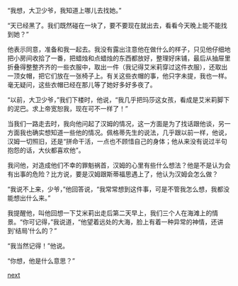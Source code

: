
“我想，大卫少爷，我知道上哪儿去找她。”

“天已经黑了。我们既然碰在一块了，要不要现在就出去，看看今天晚上能不能找到她？”

他表示同意，准备和我一起去。我没有露出注意他在做什么的样子，只见他仔细地把小房间收拾了一番，把蜡烛和点蜡烛的东西都放好，整理好床铺，最后从抽屉里折叠得整整齐齐的一些衣服中，取出一件（我记得艾米莉穿过这件衣服），还取出一顶女帽，把它们放在一张椅子上。有关这些衣帽的事，他只字未提，我也一样。毫无疑问，这些衣帽已经在那儿等了她好多好多夜了。

“以前，大卫少爷，”我们下楼时，他说，“我几乎把玛莎这女孩，看成是艾米莉脚下的泥巴。求上帝宽恕我，现在可不一样了！”

当我们一路走去时，我向他问起了汉姆的情况，这一方面是为了找话跟他谈，另一方面我也确实想知道一些他的情况。佩格蒂先生的说法，几乎跟以前一样，他说，汉姆一切照旧，还是“拼命干活，一点也不顾惜自己的身体；他从来没有说过半句抱怨的话，大伙都喜欢他”。

我问他，对造成他们不幸的罪魁祸首，汉姆的心里有些什么想法？他是不是认为会有出事的危险？比方说，要是汉姆跟斯蒂福思遇上了，他认为汉姆会怎么做？

“我说不上来，少爷，”他回答说，“我常常想到这件事，可是不管我怎么想，我都没能想出什么来。”

我提醒他，叫他回想一下艾米莉出走后第二天早上，我们三个人在海滩上的情景。“你可记得，”我说道，“他望着远处的大海，脸上有着一种异常的神情，还讲到‘结局’什么的？”

“我当然记得！”他说。

“你想，他是什么意思？”

[next](page601.md)